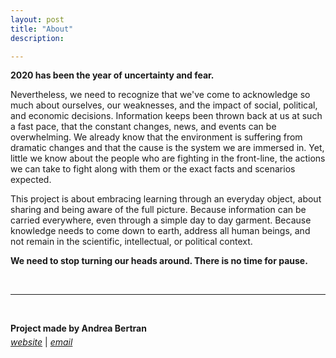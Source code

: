 ```yaml
---
layout: post
title: "About"
description:

---
```

__2020 has been the year of uncertainty and fear.__

Nevertheless, we need to recognize that we've come to acknowledge so much about ourselves, our weaknesses, and the impact of social, political, and economic decisions. Information keeps been thrown back at us at such a fast pace, that the constant changes, news, and events can be overwhelming. We already know that the environment is suffering from dramatic changes and that the cause is the system we are immersed in. Yet, little we know about the people who are fighting in the front-line, the actions we can take to fight along with them or the exact facts and scenarios expected.


This project is about embracing learning through an everyday object, about sharing and being aware of the full picture. Because information can be carried everywhere, even through a simple day to day garment. Because knowledge needs to come down to earth, address all human beings, and not remain in the scientific, intellectual, or political context.


__We need to stop turning our heads around. There is no time for pause.__

<br>

<hr>

<br>


__Project made by Andrea Bertran__
<span style="display:block; height: 5px;"></span>
<a target="_blank" href="https://andreabertran.netlify.app/"><i>website</i></a>
|
<a target="_blank" href="mailto:bertran.andrea@gmail.com"><i>email</i></a>
